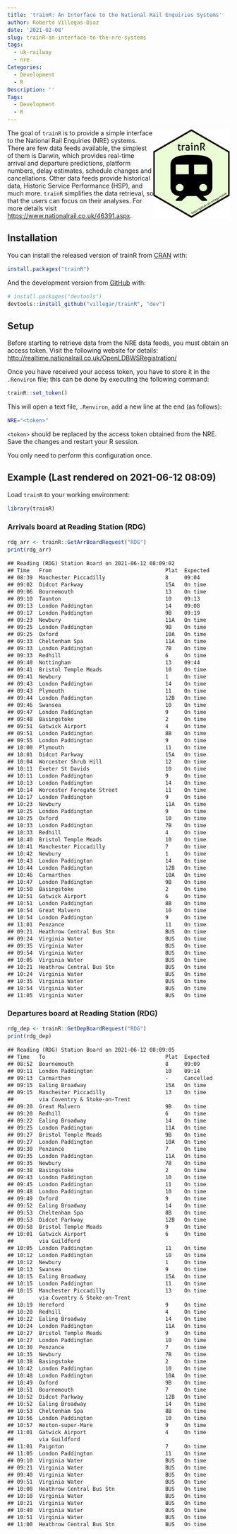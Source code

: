 ```yaml
---
title: 'trainR: An Interface to the National Rail Enquiries Systems'
author: Roberto Villegas-Diaz
date: '2021-02-08'
slug: trainR-an-interface-to-the-nre-systems
tags:
  - uk-railway
  - nre
Categories:
  - Development
  - R
Description: ''
Tags:
  - Development
  - R
---
```


<img src="https://raw.githubusercontent.com/villegar/trainR/main/inst/images/logo.png" alt="logo" align="right" height=200px/>

The goal of `trainR` is to provide a simple interface to the 
National Rail Enquiries (NRE) systems. There are few data feeds 
available, the simplest of them is Darwin, which provides real-time 
arrival and departure predictions, platform numbers, delay estimates, 
schedule changes and cancellations. Other data feeds provide historical 
data, Historic Service Performance (HSP), and much more. `trainR` 
simplifies the data retrieval, so that the users can focus on their 
analyses. For more details visit 
https://www.nationalrail.co.uk/46391.aspx.

## Installation

You can install the released version of trainR from [CRAN](https://CRAN.R-project.org) with:

``` r
install.packages("trainR")
```

And the development version from [GitHub](https://github.com/) with:

``` r
# install.packages("devtools")
devtools::install_github("villegar/trainR", "dev")
```

## Setup
Before starting to retrieve data from the NRE data feeds, you must obtain an access token. 
Visit the following website for details: http://realtime.nationalrail.co.uk/OpenLDBWSRegistration/

Once you have received your access token, you have to store it in the `.Renviron` file; this can be 
done by executing the following command:


```r
trainR::set_token()
```

This will open a text file, `.Renviron`, add a new line at the end (as follows):

```bash
NRE="<token>"
```

`<token>` should be replaced by the access token obtained from the NRE. Save the changes and restart 
your R session.

You only need to perform this configuration once.

## Example (Last rendered on 2021-06-12 08:09)

Load `trainR` to your working environment:

```r
library(trainR)
```

### Arrivals board at Reading Station (RDG)


```r
rdg_arr <- trainR::GetArrBoardRequest("RDG")
print(rdg_arr)
```

```
## Reading (RDG) Station Board on 2021-06-12 08:09:02
## Time   From                                    Plat  Expected
## 08:39  Manchester Piccadilly                   8     09:04
## 09:02  Didcot Parkway                          15A   On time
## 09:06  Bournemouth                             13    On time
## 09:10  Taunton                                 10    09:13
## 09:13  London Paddington                       14    09:08
## 09:17  London Paddington                       9B    09:19
## 09:23  Newbury                                 11A   On time
## 09:25  London Paddington                       9B    On time
## 09:25  Oxford                                  10A   On time
## 09:33  Cheltenham Spa                          11A   On time
## 09:33  London Paddington                       7B    On time
## 09:33  Redhill                                 6     On time
## 09:40  Nottingham                              13    09:44
## 09:41  Bristol Temple Meads                    10    On time
## 09:41  Newbury                                 1     On time
## 09:43  London Paddington                       14    On time
## 09:43  Plymouth                                11    On time
## 09:44  London Paddington                       12B   On time
## 09:46  Swansea                                 10    On time
## 09:47  London Paddington                       9     On time
## 09:48  Basingstoke                             2     On time
## 09:51  Gatwick Airport                         4     On time
## 09:51  London Paddington                       8B    On time
## 09:55  London Paddington                       9     On time
## 10:00  Plymouth                                11    On time
## 10:01  Didcot Parkway                          15A   On time
## 10:04  Worcester Shrub Hill                    12    On time
## 10:11  Exeter St Davids                        10    On time
## 10:11  London Paddington                       9     On time
## 10:13  London Paddington                       14    On time
## 10:14  Worcester Foregate Street               11    On time
## 10:17  London Paddington                       9     On time
## 10:23  Newbury                                 11A   On time
## 10:25  London Paddington                       9     On time
## 10:25  Oxford                                  10    On time
## 10:33  London Paddington                       7B    On time
## 10:33  Redhill                                 4     On time
## 10:40  Bristol Temple Meads                    10    On time
## 10:41  Manchester Piccadilly                   7     On time
## 10:42  Newbury                                 1     On time
## 10:43  London Paddington                       14    On time
## 10:44  London Paddington                       12B   On time
## 10:46  Carmarthen                              10A   On time
## 10:47  London Paddington                       9B    On time
## 10:50  Basingstoke                             2     On time
## 10:51  Gatwick Airport                         6     On time
## 10:51  London Paddington                       8B    On time
## 10:54  Great Malvern                           10    On time
## 10:54  London Paddington                       9     On time
## 11:01  Penzance                                11    On time
## 09:21  Heathrow Central Bus Stn                BUS   On time
## 09:24  Virginia Water                          BUS   On time
## 09:35  Virginia Water                          BUS   On time
## 09:54  Virginia Water                          BUS   On time
## 10:05  Virginia Water                          BUS   On time
## 10:21  Heathrow Central Bus Stn                BUS   On time
## 10:24  Virginia Water                          BUS   On time
## 10:35  Virginia Water                          BUS   On time
## 10:54  Virginia Water                          BUS   On time
## 11:05  Virginia Water                          BUS   On time
```

### Departures board at Reading Station (RDG)


```r
rdg_dep <- trainR::GetDepBoardRequest("RDG")
print(rdg_dep)
```

```
## Reading (RDG) Station Board on 2021-06-12 08:09:05
## Time   To                                      Plat  Expected
## 08:52  Bournemouth                             8     09:09
## 09:11  London Paddington                       10    09:14
## 09:13  Carmarthen                              -     Cancelled
## 09:15  Ealing Broadway                         15A   On time
## 09:15  Manchester Piccadilly                   13    On time
##        via Coventry & Stoke-on-Trent           
## 09:20  Great Malvern                           9B    On time
## 09:20  Redhill                                 6     On time
## 09:22  Ealing Broadway                         14    On time
## 09:25  London Paddington                       11A   On time
## 09:27  Bristol Temple Meads                    9B    On time
## 09:27  London Paddington                       10A   On time
## 09:30  Penzance                                7     On time
## 09:35  London Paddington                       11A   On time
## 09:35  Newbury                                 7B    On time
## 09:38  Basingstoke                             2     On time
## 09:43  London Paddington                       10    On time
## 09:45  London Paddington                       11    On time
## 09:48  London Paddington                       10    On time
## 09:49  Oxford                                  9     On time
## 09:52  Ealing Broadway                         14    On time
## 09:53  Cheltenham Spa                          8B    On time
## 09:53  Didcot Parkway                          12B   On time
## 09:58  Bristol Temple Meads                    9     On time
## 10:01  Gatwick Airport                         6     On time
##        via Guildford                           
## 10:05  London Paddington                       11    On time
## 10:12  London Paddington                       10    On time
## 10:12  Newbury                                 1     On time
## 10:13  Swansea                                 9     On time
## 10:15  Ealing Broadway                         15A   On time
## 10:15  London Paddington                       11    On time
## 10:15  Manchester Piccadilly                   13    On time
##        via Coventry & Stoke-on-Trent           
## 10:19  Hereford                                9     On time
## 10:20  Redhill                                 4     On time
## 10:22  Ealing Broadway                         14    On time
## 10:24  London Paddington                       11A   On time
## 10:27  Bristol Temple Meads                    9     On time
## 10:27  London Paddington                       10    On time
## 10:30  Penzance                                7     On time
## 10:35  Newbury                                 7B    On time
## 10:38  Basingstoke                             2     On time
## 10:42  London Paddington                       10    On time
## 10:48  London Paddington                       10A   On time
## 10:49  Oxford                                  9B    On time
## 10:51  Bournemouth                             7     On time
## 10:52  Didcot Parkway                          12B   On time
## 10:52  Ealing Broadway                         14    On time
## 10:53  Cheltenham Spa                          8B    On time
## 10:56  London Paddington                       10    On time
## 10:57  Weston-super-Mare                       9     On time
## 11:01  Gatwick Airport                         4     On time
##        via Guildford                           
## 11:01  Paignton                                7     On time
## 11:05  London Paddington                       11    On time
## 09:10  Virginia Water                          BUS   On time
## 09:21  Virginia Water                          BUS   On time
## 09:40  Virginia Water                          BUS   On time
## 09:51  Virginia Water                          BUS   On time
## 10:00  Heathrow Central Bus Stn                BUS   On time
## 10:10  Virginia Water                          BUS   On time
## 10:21  Virginia Water                          BUS   On time
## 10:40  Virginia Water                          BUS   On time
## 10:51  Virginia Water                          BUS   On time
## 11:00  Heathrow Central Bus Stn                BUS   On time
```
